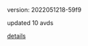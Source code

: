 version: 2022051218-59f9

updated 10 avds

[details](https://github.com/0x74f917491bfa7ebfa379/ali_avd_db/blob/master/change_log/2022/05/12/18/59f9.txt)